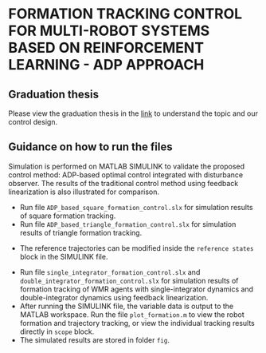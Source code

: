 # FORMATION TRACKING CONTROL FOR MULTI-ROBOT SYSTEMS BASED ON REINFORCEMENT LEARNING - ADP APPROACH
## Graduation thesis
Please view the graduation thesis in the [link](https://storage.googleapis.com/hust-files/2025-02-04/1738641164370/5553868433784832/formation_control_wmr_report_vokhoithanhson_20202768_30.0m.pdf) to understand the topic and our control design.

## Guidance on how to run the files 
Simulation is performed on MATLAB SIMULINK to validate the proposed control method: ADP-based optimal control integrated with disturbance observer. The results of the traditional control method using feedback linearization is also illustrated for comparison.

- Run file ``ADP_based_square_formation_control.slx`` for simulation results of square formation tracking.
- Run file ``ADP_based_triangle_formation_control.slx`` for simulation results of triangle formation tracking.
+ The reference trajectories can be modified inside the ``reference states`` block in the SIMULINK file.
- Run file ``single_integrator_formation_control.slx`` and ``double_integrator_formation_control.slx`` for simulation results of formation tracking of WMR agents with single-integrator dynamics and double-integrator dynamics using feedback linearization.
- After running the SIMULINK file, the variable data is output to the MATLAB workspace. Run the file ``plot_formation.m`` to view the robot formation and trajectory tracking, or view the individual tracking results directly in ``scope`` block.
- The simulated results are stored in folder ``fig``.
